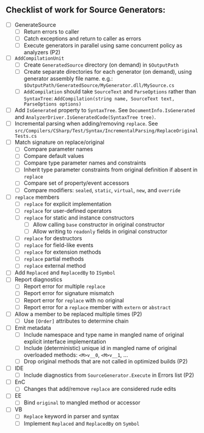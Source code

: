 ## Checklist of work for Source Generators:
- [ ] GenerateSource
  - [ ] Return errors to caller
  - [ ] Catch exceptions and return to caller as errors
  - [ ] Execute generators in parallel using same concurrent policy as analyzers (P2)
- [ ] `AddCompilationUnit`
  - [ ] Create `GeneratedSource` directory (on demand) in `$OutputPath`
  - [ ] Create separate directories for each generator (on demand), using generator assembly file name. e.g.: `$OutputPath/GeneratedSource/MyGenerator.dll/MySource.cs`
  - [ ] `AddCompilation` should take `SourceText` and `ParseOptions` rather than `SyntaxTree`: ```AddCompilation(string name, SourceText text, ParseOptions options)```
- [ ] Add `IsGenerated` property to `SyntaxTree`. See `DocumentInfo.IsGenerated` and ```AnalyzerDriver.IsGeneratedCode(SyntaxTree tree)```.
- [ ] Incremental parsing when adding/removing `replace`. See `src/Compilers/CSharp/Test/Syntax/IncrementalParsing/ReplaceOriginalTests.cs`
- [ ] Match signature on replace/original
  - [ ] Compare parameter names
  - [ ] Compare default values
  - [ ] Compare type parameter names and constraints
  - [ ] Inherit type parameter constraints from original definition if absent in `replace`
  - [ ] Compare set of property/event accessors
  - [ ] Compare modifiers: `sealed`, `static`, `virtual`, `new`, and `override`
- [ ] `replace` members
  - [ ] `replace` for explicit implementation
  - [ ] `replace` for user-defined operators
  - [ ] `replace` for static and instance constructors
    - [ ] Allow calling `base` constructor in original constructor
    - [ ] Allow writing to `readonly` fields in original constructor
  - [ ] `replace` for destructors
  - [ ] `replace` for field-like events
  - [ ] `replace` for extension methods
  - [ ] `replace` partial methods
  - [ ] `replace` external method
- [ ] Add `Replaced` and `ReplacedBy` to `ISymbol`
- [ ] Report diagnostics
  - [ ] Report error for multiple `replace`
  - [ ] Report error for signature mismatch
  - [ ] Report error for `replace` with no original
  - [ ] Report error for a `replace` member with `extern` or `abstract`
- [ ] Allow a member to be replaced multiple times (P2)
  - [ ] Use ```[Order]``` attributes to determine chain
- [ ] Emit metadata
  - [ ] Include namespace and type name in mangled name of original explicit interface implementation
  - [ ] Include (deterministic) unique id in mangled name of original overloaded methods: ```<M>v__0```, ```<M>v__1```, ...
  - [ ] Drop original methods that are not called in optimized builds (P2)
- [ ] IDE
  - [ ] Include diagnostics from `SourceGenerator.Execute` in Errors list (P2)  
- [ ] EnC
  - [ ] Changes that add/remove `replace` are considered rude edits
- [ ] EE
  - [ ] Bind `original` to mangled method or accessor
- [ ] VB
  - [ ] `Replace` keyword in parser and syntax
  - [ ] Implement `Replaced` and `ReplacedBy` on `Symbol`
